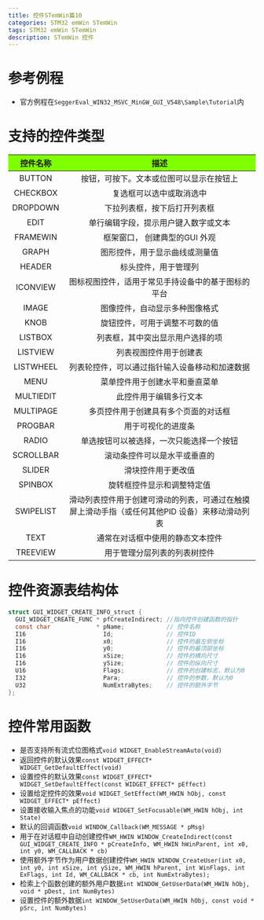 ```yaml
---
title: 控件STemWin篇10
categories: STM32 emWin STemWin
tags: STM32 emWin STemWin
description: STemWin 控件
---
```

# 参考例程
- 官方例程在`SeggerEval_WIN32_MSVC_MinGW_GUI_V548\Sample\Tutorial`内


# 支持的控件类型

<table>
<thead>
<tr>
<th style="text-align: center" bgcolor="#80FF00" >控件名称</th>
<th style="text-align: center" bgcolor="#80FF00" > 描述</th>
</tr>
</thead>
<tbody>
<tr>
<td style="text-align: center" >BUTTON</td>
<td style="text-align: center" >按钮，可按下。文本或位图可以显示在按钮上</td>
</tr>
<tr>
<td style="text-align: center" >CHECKBOX</td>
<td style="text-align: center" >复选框可以选中或取消选中</td>
</tr>
<tr>
<td style="text-align: center" >DROPDOWN</td>
<td style="text-align: center" >下拉列表框，按下后打开列表框</td>
</tr>
<tr>
<td style="text-align: center" >EDIT</td>
<td style="text-align: center" >单行编辑字段，提示用户键入数字或文本</td>
</tr>
<tr>
<td style="text-align: center" >FRAMEWIN</td>
<td style="text-align: center" >框架窗口， 创建典型的GUI 外观</td>
</tr>
<tr>
<td style="text-align: center" >GRAPH</td>
<td style="text-align: center" >图形控件，用于显示曲线或测量值</td>
</tr>
<tr>
<td style="text-align: center" >HEADER</td>
<td style="text-align: center" >标头控件，用于管理列</td>
</tr>
<tr>
<td style="text-align: center" >ICONVIEW</td>
<td style="text-align: center" >图标视图控件，适用于常见手持设备中的基于图标的平台</td>
</tr>
<tr>
<td style="text-align: center" >IMAGE</td>
<td style="text-align: center" >图像控件，自动显示多种图像格式</td>
</tr>
<tr>
<td style="text-align: center" >KNOB</td>
<td style="text-align: center" >旋钮控件，可用于调整不可数的值</td>
</tr>
<tr>
<td style="text-align: center" >LISTBOX</td>
<td style="text-align: center" >列表框，其中突出显示用户选择的项</td>
</tr>
<tr>
<td style="text-align: center" >LISTVIEW</td>
<td style="text-align: center" >列表视图控件用于创建表</td>
</tr>
<tr>
<td style="text-align: center" >LISTWHEEL</td>
<td style="text-align: center" >列表轮控件，可以通过指针输入设备移动和加速数据</td>
</tr>
<tr>
<td style="text-align: center" >MENU</td>
<td style="text-align: center" >菜单控件用于创建水平和垂直菜单</td>
</tr>
<tr>
<td style="text-align: center" >MULTIEDIT</td>
<td style="text-align: center" >此控件用于编辑多行文本</td>
</tr>
<tr>
<td style="text-align: center" >MULTIPAGE</td>
<td style="text-align: center" >多页控件用于创建具有多个页面的对话框</td>
</tr>
<tr>
<td style="text-align: center" >PROGBAR</td>
<td style="text-align: center" >用于可视化的进度条</td>
</tr>
<tr>
<td style="text-align: center" >RADIO</td>
<td style="text-align: center" >单选按钮可以被选择，一次只能选择一个按钮</td>
</tr>
<tr>
<td style="text-align: center" >SCROLLBAR</td>
<td style="text-align: center" >滚动条控件可以是水平或垂直的</td>
</tr>
<tr>
<td style="text-align: center" >SLIDER</td>
<td style="text-align: center" >滑块控件用于更改值</td>
</tr>
<tr>
<td style="text-align: center" >SPINBOX</td>
<td style="text-align: center" >旋转框控件显示和调整特定值</td>
</tr>
<tr>
<td style="text-align: center" >SWIPELIST</td>
<td style="text-align: center" >滑动列表控件用于创建可滑动的列表，可通过在触摸屏上滑动手指（或任何其他PID 设备）来移动滑动列表</td>
</tr>
<tr>
<td style="text-align: center" >TEXT</td>
<td style="text-align: center" >通常在对话框中使用的静态文本控件</td>
</tr>
<tr>
<td style="text-align: center" >TREEVIEW</td>
<td style="text-align: center" >用于管理分层列表的列表树控件</td>
</tr>
</tbody>
</table>


# 控件资源表结构体

```c
struct GUI_WIDGET_CREATE_INFO_struct {
  GUI_WIDGET_CREATE_FUNC * pfCreateIndirect; //指向控件创建函数的指针
  const char             * pName;            // 控件名称
  I16                      Id;               // 控件ID
  I16                      x0;               // 控件的最左侧坐标
  I16                      y0;               // 控件的最顶部坐标
  I16                      xSize;            // 控件的横向尺寸
  I16                      ySize;            // 控件的纵向尺寸
  U16                      Flags;            // 控件的创建标志，默认为0
  I32                      Para;             // 控件的参数，默认为0
  U32                      NumExtraBytes;    // 控件的额外字节
};
```

# 控件常用函数
- 是否支持所有流式位图格式`void WIDGET_EnableStreamAuto(void)`
- 返回控件的默认效果`const WIDGET_EFFECT* WIDGET_GetDefaultEffect(void)`
- 设置控件的默认效果`const WIDGET_EFFECT* WIDGET_SetDefaultEffect(const WIDGET_EFFECT* pEffect)`
- 设置给定控件的效果`void WIDGET_SetEffect(WM_HWIN hObj, const WIDGET_EFFECT* pEffect)`
- 设置接收输入焦点的功能`void WIDGET_SetFocusable(WM_HWIN hObj, int State)`
- 默认的回调函数`void WINDOW_Callback(WM_MESSAGE * pMsg)`
- 用于在对话框中自动创建控件`WM_HWIN WINDOW_CreateIndirect(const GUI_WIDGET_CREATE_INFO * pCreateInfo, WM_HWIN hWinParent, int x0, int y0, WM_CALLBACK * cb)`
- 使用额外字节作为用户数据创建控件`WM_HWIN WINDOW_CreateUser(int x0, int y0, int xSize, int ySize, WM_HWIN hParent, int WinFlags, int ExFlags, int Id, WM_CALLBACK * cb, int NumExtraBytes);`
- 检索上个函数创建的额外用户数据`int WINDOW_GetUserData(WM_HWIN hObj, void * pDest, int NumBytes)`
- 设置控件的额外数据`int WINDOW_SetUserData(WM_HWIN hObj, const void * pSrc, int NumBytes)`
